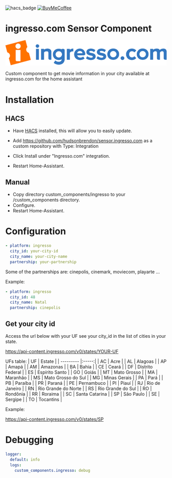 ![hacs_badge](https://img.shields.io/badge/hacs-custom-orange.svg) [![BuyMeCoffee][buymecoffeebedge]][buymecoffee]



# ingresso.com Sensor Component

![logo.jpg](logo.png)

Custom component to get movie information in your city available at ingresso.com for the home assistant

# Installation

## HACS

- Have [HACS](https://hacs.xyz/) installed, this will allow you to easily update.

- Add https://github.com/hudsonbrendon/sensor.ingresso.com as a custom repository with Type: Integration
- Click Install under "Ingresso.com" integration.
- Restart Home-Assistant.

## Manual

- Copy directory custom_components/ingresso to your <config dir>/custom_components directory.
- Configure.
- Restart Home-Assistant.

# Configuration

```yaml
- platform: ingresso
  city_id: your-city-id
  city_name: your-city-name
  partnership: your-partnership
```

Some of the partnerships are: cinepolis, cinemark, moviecom, playarte ...

Example:

```yaml
- platform: ingresso
  city_id: 48
  city_name: Natal
  partnership: cinepolis
```

## Get your city id

Access the url below with your UF see your city_id in the list of cities in your state.

https://api-content.ingresso.com/v0/states/YOUR-UF

UFs table:
| UF        | Estate  |
| --------- |:-----:|
| AC      | Acre |
| AL      | Alagoas |
| AP      | Amapá |
| AM      | Amazonas |
| BA      | Bahia |
| CE      | Ceará |
| DF      | Distrito Federal |
| ES      | Espírito Santo |
| GO      | Goiás |
| MT      | Mato Grosso |
| MA      | Maranhão |
| MS      | Mato Grosso do Sul |
| MG      | Minas Gerais |
| PA      | Pará |
| PB      | Paraíba |
| PR      | Paraná |
| PE      | Pernambuco |
| PI      | Piauí |
| RJ      | Rio de Janeiro |
| RN      | Rio Grande do Norte |
| RS      | Rio Grande do Sul |
| RO      | Rondônia |
| RR      | Roraima |
| SC      | Santa Catarina |
| SP      | São Paulo |
| SE      | Sergipe |
| TO      | Tocantins |

Example:

https://api-content.ingresso.com/v0/states/SP

# Debugging

```yaml
logger:
  default: info
  logs:
    custom_components.ingresso: debug
```

[buymecoffee]: https://www.buymeacoffee.com/hudsonbrendon
[buymecoffeebedge]: https://camo.githubusercontent.com/cd005dca0ef55d7725912ec03a936d3a7c8de5b5/68747470733a2f2f696d672e736869656c64732e696f2f62616467652f6275792532306d6525323061253230636f666665652d646f6e6174652d79656c6c6f772e737667
